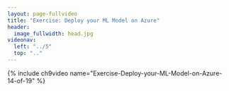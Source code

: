 ```yaml
---
layout: page-fullvideo
title: "Exercise: Deploy your ML Model on Azure"
header:
  image_fullwidth: head.jpg
videonav:
  left: "../5"
  top: ".."
---
```


{% include ch9video name="Exercise-Deploy-your-ML-Model-on-Azure-14-of-19" %}
